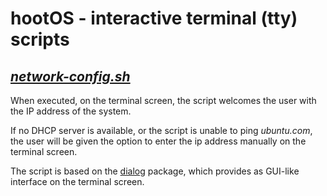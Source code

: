 # hootOS - interactive terminal (tty) scripts

## [*network-config.sh*](./network-config.sh)

When executed, on the terminal screen, the script welcomes the user with the 
IP address of the system. 

If no DHCP server is available, or the script is unable to ping *ubuntu.com*, 
the user will be given the option to enter the ip address manually on the 
terminal screen.

The script is based on the
[dialog](https://manpages.ubuntu.com/manpages/jammy/man1/dialog.1.html) 
package, which provides as GUI-like interface on the terminal screen.

